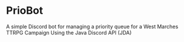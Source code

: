 # PrioBot
A simple Discord bot for managing a priority queue for a West Marches TTRPG Campaign
Using the Java Discord API (JDA)
